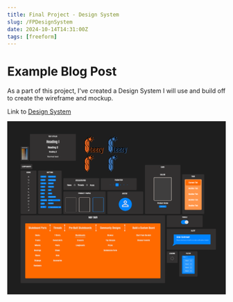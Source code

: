```yaml
---
title: Final Project - Design System
slug: /FPDesignSystem
date: 2024-10-14T14:31:00Z
tags: [freeform]
---
```


# Example Blog Post

As a part of this project, I've created a Design System I will use and build off to create the wireframe and mockup.

Link to <a href="https://www.figma.com/design/RlttbYwz4mXmTSbtjaM6ET/Design-System?node-id=0-1&t=zgQDQf37ooAErHLG-1">Design System</a>

![Design System](<Design System-1.png>)



